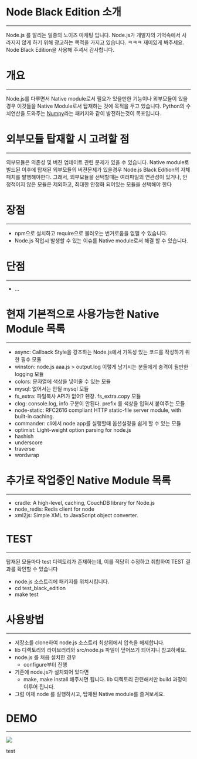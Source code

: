 # Node Black Edition 소개
---------------------------

  Node.js 를 알리는 일종의 노이즈 마케팅 입니다. Node.js가 개발자의 기억속에서 사라지지 않게 하기 위해 광고하는 목적을 가지고 있습니다. ㅋㅋㅋ 재미있게 봐주세요. Node Black Edition을 사용해 주셔서 감사합니다.



# 개요
-------

  Node.js를 다루면서 Native module로서 필요가 있을만한 기능이나 외부모듈이 있을경우 이것들을 Native Module로서 탑재하는 것에 목적을 두고 있습니다. Python의 수치연산을 도와주는 [Numpy](http://www.scipy.org/Numpy_Example_List)라는 패키지와 같이 발전하는것이 목표입니다.


# 외부모듈 탑재할 시 고려할 점
-------------------------------

  외부모듈은 의존성 및 버젼 업데이트 관련 문제가 있을 수 있습니다. Native module로 빌드된 이후에 탑재된 외부모듈의 버젼문제가 있을경우 Node.js Black Edition의 자체 패치를 발행해야한다. 그래서, 외부모듈을 선택할때는 여러파일의 연관성이 있거나, 안정적이지 않은 모듈은 제외하고, 최대한 안정화 되어있는 모듈을 선택해야 한다


# 장점
-------

- npm으로 설치하고 require으로 불러오는 번거로움을 없앨 수 있습니다.
- Node.js 작업시 발생할 수 있는 이슈를 Native module로서 해결 할 수 있습니다.


# 단점
-------

- ...


# 현재 기본적으로 사용가능한 Native Module 목록
-----------------------------------------------

- async: Callback Style을 강조하는 Node.js에서 가독성 있는 코드를 작성하기 위한 필수 모듈
- winston: node.js aaa.js > output.log 이렇게 남기시는 분들에게 충격이 될만한 logging 모듈
- colors: 문자열에 색상을 넣어줄 수 있는 모듈
- mysql: 없어서는 안될 mysql 모듈
- fs_extra: 파일복사 API가 없어? 줸장. fs_extra.copy 모듈
- clog: console.log, info 구분이 안된다. prefix 를 색상을 입혀서 붙여주는 모듈
- node-static: RFC2616 compliant HTTP static-file server module, with built-in caching.
- commander: cli에서 node app를 실행할때 옵션설정을 쉽게 할 수 있는 모듈
- optimist: Light-weight option parsing for node.js
- hashish
- underscore
- traverse
- wordwrap


# 추가로 작업중인 Native Module 목록
-----------------------------------------------

- cradle: A high-level, caching, CouchDB library for Node.js
- node_redis: Redis client for node
- xml2js: Simple XML to JavaScript object converter.


# TEST
--------
탑재된 모듈마다 test 디렉토리가 존재하는데, 이를 적당히 수정하고 취합하여 TEST 결과를 확인할 수 있습니다

- node.js 소스트리에 패키지를 위치시킵니다.
- cd test_black_edition
- make test


# 사용방법
-----------

* 저장소를 clone하여 node.js 소스트리 최상위에서 압축을 해제합니다.
* lib 디렉토리의 라이브러리와 src/node.js 파일이 덮어쓰기 되어지니 참고하세요.
* node.js 를 처음 설치한 경우
  * configure부터 진행
* 기존에 node.js가 설치되어 있다면
  * make, make install 해주시면 됩니다. lib 디렉토리 관련해서만 build 과정이 이루어 집니다.
* 그럼 이제 node 를 실행하시고, 탑재된 Native module를 즐겨보세요.

# DEMO
-----------
<img src="https://p.twimg.com/AoZcb4ICIAMmnW0.png:large">

test